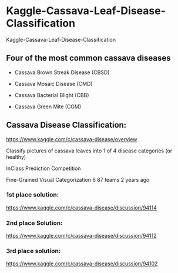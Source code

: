 # Kaggle-Cassava-Leaf-Disease-Classification
Kaggle-Cassava-Leaf-Disease-Classification

## Four of the most common cassava diseases 
- Cassava Brown Streak Disease (CBSD) 

- Cassava Mosaic Disease (CMD) 

- Cassava Bacterial Blight (CBB) 

- Cassava Green Mite (CGM)

## Cassava Disease Classification:
https://www.kaggle.com/c/cassava-disease/overview

Classify pictures of cassava leaves into 1 of 4 disease categories (or healthy)

InClass Prediction Competition

Fine-Grained Visual Categorization 6 87 teams 2 years ago

### 1st place solution:
https://www.kaggle.com/c/cassava-disease/discussion/94114

### 2nd place Solution:
https://www.kaggle.com/c/cassava-disease/discussion/94112

### 3rd place solution:
https://www.kaggle.com/c/cassava-disease/discussion/94102

